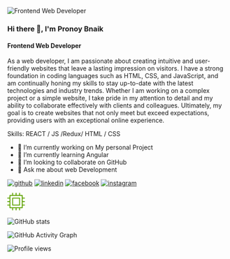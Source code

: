 ![Frontend Web Developer](https://www.mooc.org/hubfs/applications-of-computer-programming.jpg)
### Hi there 👋, I'm Pronoy Bnaik
#### Frontend Web Developer


As a web developer, I am passionate about creating intuitive and user-friendly websites that leave a lasting impression on visitors. I have a strong foundation in coding languages such as HTML, CSS, and JavaScript, and am continually honing my skills to stay up-to-date with the latest technologies and industry trends. Whether I am working on a complex project or a simple website, I take pride in my attention to detail and my ability to collaborate effectively with clients and colleagues. Ultimately, my goal is to create websites that not only meet but exceed expectations, providing users with an exceptional online experience.

Skills:  REACT / JS /Redux/ HTML / CSS

- 🔭 I’m currently working on My personal Project 
- 🌱 I’m currently learning Angular  
- 👯 I’m looking to collaborate on GitHub 
- 💬 Ask me about web Development  


[<img src='https://cdn.jsdelivr.net/npm/simple-icons@3.0.1/icons/github.svg' alt='github' height='40'>](https://github.com/https://github.com/pronoybanik)  [<img src='https://cdn.jsdelivr.net/npm/simple-icons@3.0.1/icons/linkedin.svg' alt='linkedin' height='40'>](https://www.linkedin.com/in/https://www.linkedin.com/in/pronoy-banik-1b5a3125a//)  [<img src='https://cdn.jsdelivr.net/npm/simple-icons@3.0.1/icons/facebook.svg' alt='facebook' height='40'>](https://www.facebook.com/https://www.facebook.com/pronoy.banik.7/)  [<img src='https://cdn.jsdelivr.net/npm/simple-icons@3.0.1/icons/instagram.svg' alt='instagram' height='40'>](https://www.instagram.com/https://www.instagram.com/___pronoy__//)  

<a href='https://docs.github.com/en/developers'><img src='https://raw.githubusercontent.com/acervenky/animated-github-badges/master/assets/devbadge.gif' width='40' height='40'></a> 

![GitHub stats](https://github-readme-stats.vercel.app/api?username=https://github.com/pronoybanik&show_icons=true&count_private=true)  

![GitHub Activity Graph](https://activity-graph.herokuapp.com/graph?username=https://github.com/pronoybanik)  

![Profile views](https://gpvc.arturio.dev/https://github.com/pronoybanik)  
